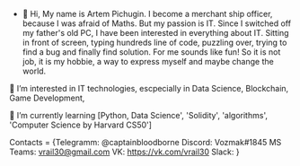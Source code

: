- 👋 Hi, My name is Artem Pichugin. I become a merchant ship officer, because I was afraid of Maths. But my passion is IT. Since I switched off my father's old PC,
I have been interested in everything about IT. Sitting in front of screen, typing hundreds line of code, puzzling over, trying 
to find a bug and finally find solution. For me sounds like fun! So it is not job, it is my hobbie, a way to express myself and maybe change the world. 



👀 I’m interested in IT technologies, escpecially in Data Science, Blockchain, Game Development,

🌱 I’m currently learning [Python, Data Science', 'Solidity', 'algorithms', 'Computer Science by Harvard CS50']

Contacts = {Telegramm: @captainbloodborne
                       Discord: Vozmak#1845
                       MS Teams: vrail30@gmail.com
                       VK: https://vk.com/vrail30
                       Slack:
                       }

<!---
cyberpich2077/cyberpich2077 is a ✨ special ✨ repository because its `README.md` (this file) appears on your GitHub profile.
You can click the Preview link to take a look at your changes.
--->
